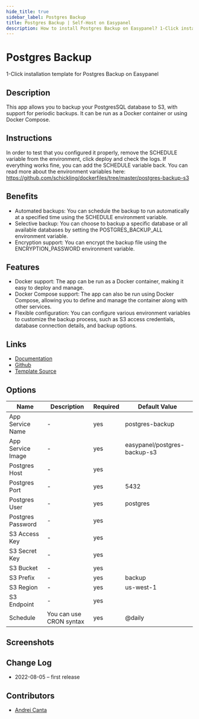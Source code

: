 ```yaml
---
hide_title: true
sidebar_label: Postgres Backup
title: Postgres Backup | Self-Host on Easypanel
description: How to install Postgres Backup on Easypanel? 1-Click installation template for Postgres Backup on Easypanel
---
```


<!-- generated -->

# Postgres Backup

1-Click installation template for Postgres Backup on Easypanel

## Description

This app allows you to backup your PostgresSQL database to S3, with support for periodic backups. It can be run as a Docker container or using Docker Compose.

## Instructions

In order to test that you configured it properly, remove the SCHEDULE variable from the environment, click deploy and check the logs. If everything works fine, you can add the SCHEDULE variable back. You can read more about the environment variables here: https://github.com/schickling/dockerfiles/tree/master/postgres-backup-s3

## Benefits

- Automated backups: You can schedule the backup to run automatically at a specified time using the SCHEDULE environment variable.
- Selective backup: You can choose to backup a specific database or all available databases by setting the POSTGRES_BACKUP_ALL environment variable.
- Encryption support: You can encrypt the backup file using the ENCRYPTION_PASSWORD environment variable.

## Features

- Docker support: The app can be run as a Docker container, making it easy to deploy and manage.
- Docker Compose support: The app can also be run using Docker Compose, allowing you to define and manage the container along with other services.
- Flexible configuration: You can configure various environment variables to customize the backup process, such as S3 access credentials, database connection details, and backup options.

## Links

- [Documentation](https://github.com/schickling/dockerfiles/tree/master/postgres-backup-s3)
- [Github](https://github.com/schickling/dockerfiles/tree/master/postgres-backup-s3)
- [Template Source](https://github.com/easypanel-io/templates/tree/main/templates/postgres-backup)

## Options

Name | Description | Required | Default Value
-|-|-|-
App Service Name | - | yes | postgres-backup
App Service Image | - | yes | easypanel/postgres-backup-s3
Postgres Host | - | yes | 
Postgres Port | - | yes | 5432
Postgres User | - | yes | postgres
Postgres Password | - | yes | 
S3 Access Key | - | yes | 
S3 Secret Key | - | yes | 
S3 Bucket | - | yes | 
S3 Prefix | - | yes | backup
S3 Region | - | yes | us-west-1
S3 Endpoint | - | yes | 
Schedule | You can use CRON syntax | yes | @daily

## Screenshots


## Change Log

- 2022-08-05 – first release

## Contributors

- [Andrei Canta](https://github.com/deiucanta)
